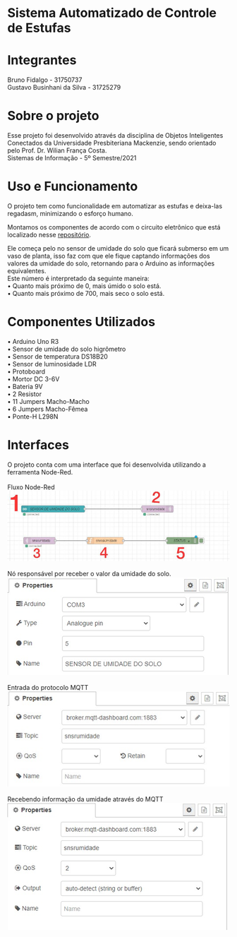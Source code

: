 # Sistema Automatizado de Controle de Estufas

# Integrantes
Bruno Fidalgo - 31750737 <br />
Gustavo Businhani da Silva - 31725279

# Sobre o projeto
Esse projeto foi desenvolvido através da disciplina de Objetos Inteligentes Conectados da Universidade Presbiteriana Mackenzie, sendo orientado pelo Prof. Dr. Wilian França Costa.<br />
Sistemas de Informação - 5º Semestre/2021

# Uso e Funcionamento
O projeto tem como funcionalidade em automatizar as estufas e deixa-las regadasm, minimizando o esforço humano.

Montamos os componentes de acordo com o circuito eletrônico que está localizado nesse [repositório](https://github.com/gutoraph/Sistema-Automatizado-de-Estufa/blob/525c94e620d57a445c59d9ee975ddc0be01ae192/circuito%20eletronico.png).<br />

Ele começa pelo no sensor de umidade do solo que ficará submerso em um vaso de planta, isso faz com que ele fique captando informações dos valores da umidade do solo, retornando para o Arduino as informações equivalentes. <br />
Este número é interpretado da seguinte maneira:<br />
• Quanto mais próximo de 0, mais úmido o solo está.<br />
• Quanto mais próximo de 700, mais seco o solo está.<br />



# Componentes Utilizados
• Arduino Uno R3 <br />
• Sensor de umidade do solo higrômetro <br />
• Sensor de temperatura DS18B20 <br />
• Sensor de luminosidade LDR <br />
• Protoboard <br />
• Mortor DC 3-6V <br />
• Bateria 9V <br />
• 2 Resistor <br />
• 11 Jumpers Macho-Macho <br />
• 6 Jumpers Macho-Fêmea <br />
• Ponte-H L298N


# Interfaces

O projeto conta com uma interface que foi desenvolvida utilizando a ferramenta Node-Red. <br />
<br />
Fluxo Node-Red<br />
![img](https://github.com/gutoraph/Sistema-Automatizado-de-Estufa/blob/4ca548484e2f5ea0022ecf7c057ad5fc9f9327ed/node-red.jpg)<br /><br />
Nó responsável por receber o valor da umidade do solo.<br />
![img](https://github.com/gutoraph/Sistema-Automatizado-de-Estufa/blob/80f507297fa2e8ff796e8cef2fc91baea44d1ac7/1.jpg)<br /><br />
Entrada do protocolo MQTT<br />
![img](https://github.com/gutoraph/Sistema-Automatizado-de-Estufa/blob/80f507297fa2e8ff796e8cef2fc91baea44d1ac7/2.jpg)<br /><br />
Recebendo informação da umidade através do MQTT <br />
![img](https://github.com/gutoraph/Sistema-Automatizado-de-Estufa/blob/dd084d286a94f77bb9c0c6e56001299d2a3f0fd2/3.jpg)
